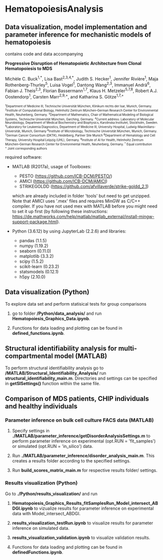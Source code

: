 # HematopoiesisAnalysis
## Data visualization, model implementation and parameter inference for mechanistic models of hematopoiesis
contains code and data accompanying

<strong>Progressive Disruption of Hematopoietic Architecture from Clonal Hematopoiesis to MDS</strong> 

Michèle C. Buck<sup>1,\*</sup>, Lisa Bast<sup>2,3,4,\*</sup>, Judith S. Hecker<sup>1</sup>, Jennifer Rivière<sup>1</sup>, Maja Rothenberg-Thurley<sup>5</sup>, Luisa Vogel<sup>1</sup>, Dantong Wang<sup>2,3</sup>, Immanuel Andrä<sup>6</sup>, Fabian J. Theis<sup>2,3</sup>, Florian Bassermann<sup>1,7</sup>, Klaus H. Metzeler<sup>5,7,8</sup>, Robert A.J. Oostendorp<sup>1</sup>, Carsten Marr<sup>2,9,+</sup>, and Katharina S. Götze<sup>1,7,+</sup>

<sub><sup>
<sup>1</sup>Department of Medicine III, Technische Universität München, Klinikum rechts der Isar, Munich, Germany.
<sup>2</sup>Institute of Computational Biology, Helmholtz Zentrum München–German Research Center for Environmental Health, Neuherberg, Germany.
<sup>3</sup>Department of Mathematics, Chair of Mathematical Modeling of Biological Systems, Technische Universität München, Garching, Germany.
<sup>4</sup>Current address: Laboratory of Molecular Neurobiology, Department of Medical Biochemistry and Biophysics, Karolinska Institutet, Stockholm, Sweden.
<sup>5</sup>Laboratory for Leukemia Diagnostics, Department of Medicine III, University Hospital, Ludwig-Maximilians-Universität, Munich, Germany
<sup>6</sup>Institute of Microbiology, Technische Universität München, Munich, Germany.
<sup>7</sup>German Cancer Consortium (DKTK), Heidelberg, Partner Site Munich
<sup>8</sup>Department of Hematology and Cell Therapy, University Hospital Leipzig (UHL), Germany.
<sup>9</sup>Institute of AI for Health, Helmholtz Zentrum München–German Research Center for Environmental Health, Neuherberg, Germany.
<sup>*</sup> Equal contribution <br>
<sup>+</sup> Joint corresponding authors <br>
</sup></sub>

 required software: 
- MATLAB (R2017a), usage of Toolboxes:
  - PESTO (https://github.com/ICB-DCM/PESTO/)
  - AMICI (https://github.com/ICB-DCM/AMICI) 
  - STRIKEGOLDD (https://github.com/afvillaverde/strike-goldd_2.1)
 
  which are already included in folder 'tools' but need to get unzipped. Note that AMICI uses '.mex' files and requires MinGW as C/C++ compiler.   If you have not used mex with MATLAB before you might need to set it up first (by following these instructions: https://de.mathworks.com/help/matlab/matlab_external/install-mingw-support-package.html).
  
- Python (3.6.12) by using JupyterLab (2.2.6) and libraries:
  - pandas (1.1.5)
  - numpy (1.19.2)
  - seaborn (0.11.0)
  - matplotlib (3.3.2)
  - scipy (1.5.2)
  - scikit-learn (0.23.2)
  - statsmodels (0.12.1)
  - h5py (2.10.0)

<h2>Data visualization (Python)</h2> 
To explore data set and perform statisical tests for group comparisons 

  1. go to folder <strong>/Python/data_analysis/</strong> and run <strong>Hematopoiesis_Graphics_Data.ipynb</strong>.
  
  2. Functions for data loading and plotting can be found in <strong>defined_functions.ipynb</strong>.  

<h2>Structural identifiability analysis for multi-compartmental model (MATLAB)</h2>
To perform structural identifiability analysis go to <strong>/MATLAB/Structural_Identifiability_Analysis/</strong> run <strong>structural_identifiability_main.m</strong>. Directories and settings can be specified in <strong>getSISettings()</strong> function within the same file.
        
<h2>Comparison of MDS patients, CHIP individuals and healthy individuals</h2> 

<h3>Parameter inference on bulk cell culture FACS data (MATLAB)</h3>
    
  1. Specify settings in <strong>./MATLAB/parameter_inference/getDisorderAnalysisSettings.m</strong> to perform parameter inference on experimental (opt.RUN = 'fit_samples') or simulated (opt.RUN = 'in_silico') data.

  2. Run <strong>./MATLAB/parameter_inference/disorder_analysis_main.m</strong>. This creates a results folder according to the specified settings.
    
  3. Run <strong>build_scores_matrix_main.m</strong> for respective results folder/ settings.

 
<h3>Results visualization (Python)</h3> 
Go to <strong>./Python/results_visualization/</strong> and run 

  1. <strong>Hematopoiesis_Graphics_Results_fitSamplesRun_Model_intersect_ABDGI.ipynb</strong> to vizualize results for parameter inference on experimental data with Model_intersect_ABDGI.
 
  3. <strong>results_visualization_testRun.ipynb</strong> to visualize results for parameter inference on simulated data.
 
  5. <strong>results_visualization_validation.ipynb</strong> to visualize validation results.
 
  6. Functions for data loading and plotting can be found in <strong>definedFunctions.ipynb</strong>.
